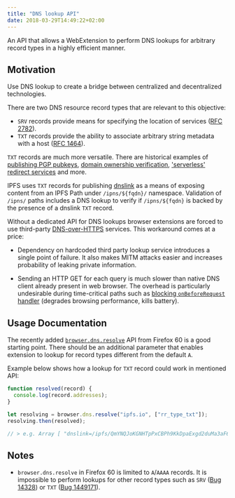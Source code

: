 ```yaml
---
title: "DNS lookup API"
date: 2018-03-29T14:49:22+02:00
---
```


An API that allows a WebExtension to perform DNS lookups for arbitrary record
types in a highly efficient manner.

## Motivation

Use DNS lookup to create a bridge between centralized and decentralized technologies.

There are two DNS resource record types that are relevant to this objective:

- `SRV` records provide means for specifying the location of services ([RFC 2782][2]).
- `TXT` records provide the ability to associate arbitrary string metadata with a host ([RFC 1464](https://tools.ietf.org/html/rfc1464)).

`TXT` records are much more versatile. There are historical examples of
[publishing PGP pubkeys][3], [domain ownership verification][4],
['serverless' redirect services][5] and more.

IPFS uses `TXT` records for publishing [dnslink][6] as a means of exposing content
from an IPFS Path under `/ipns/${fqdn}/` namespace. Validation of `/ipns/` paths
includes a DNS lookup to verify if `/ipns/${fqdn}` is backed by the presence of
a dnslink `TXT` record. 

Without a dedicated API for DNS lookups browser extensions are forced to use
third-party [DNS-over-HTTPS][7] services.
This workaround comes at a price:

- Dependency on hardcoded third party lookup service introduces a single
  point of failure.  It also makes MITM attacks easier and increases
  probability of leaking private information.

- Sending an HTTP GET for each query is much slower than native DNS client already
 present in web browser.
 The overhead is particularly undesirable during time-critical paths such as
 [blocking `onBeforeRequest` handler][8] (degrades browsing performance, kills battery).



## Usage Documentation

The recently added [`browser.dns.resolve`][1] API from Firefox 60 is a good starting point.
There should be an additional parameter that enables extension to lookup for
record types different from the default `A`.

Example below shows how a lookup for `TXT` record could work in mentioned API:

```js
function resolved(record) {
  console.log(record.addresses);
}

let resolving = browser.dns.resolve("ipfs.io", ["rr_type_txt"]);
resolving.then(resolved);

// > e.g. Array [ "dnslink=/ipfs/QmYNQJoKGNHTpPxCBPh9KkDpaExgd2duMa3aF6ytMpHdao" ]
```

## Notes

- `browser.dns.resolve` in Firefox 60 is limited to `A`/`AAAA` records.
  It is impossible to perform lookups for other record types such as `SRV` ([Bug 14328](https://bugzilla.mozilla.org/show_bug.cgi?id=14328)) or `TXT` ([Bug 1449171](https://bugzilla.mozilla.org/show_bug.cgi?id=1449171)).


[1]: https://developer.mozilla.org/en-US/Add-ons/WebExtensions/API/dns/resolve 
[2]: https://www.ietf.org/rfc/rfc2782.txt
[3]: http://www.gushi.org/make-dns-cert/howto.html
[4]: https://support.google.com/a/answer/183895?hl=en
[5]: http://redirect.name/
[6]: https://ipfs.io/docs/examples/example-viewer/example#../websites/README.md
[7]: https://developers.google.com/speed/public-dns/docs/dns-over-https
[8]: https://developer.mozilla.org/en-US/Add-ons/WebExtensions/API/webRequest/onBeforeRequest

